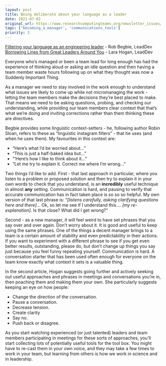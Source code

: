 ```yaml
---
layout: post
title: Being deliberate about your language as a leader
date: 2021-07-02
original_url: https://www.researchcomputingteams.org/newsletter_issues/0081
tags: ['becoming_a_manager', 'communications_tools']
priority: 3
---
```


<!-- markdownlint-disable MD033 -->
<!-- markdownlint-disable MD041 -->
<!-- markdownlint-disable MD049 -->

[Filtering your language as an engineering leader](https://leaddev.com/communication-relationships/filtering-your-language-engineering-leader) - Rob Begbie, LeadDev<br/>
[Borrowing Lines from Great Leaders Around You](https://leaddev.com/professional-development/borrowing-lines-great-leaders-around-you) - Lara Hogan, LeadDev

Everyone who’s managed or been a team lead for long enough has had the experience of thinking aloud or asking an idle question and then having a team member waste hours following up on what they thought was now a Suddenly Important Thing.

As a manager we need to stay involved in the work enough to understand what issues are likely to come up while not micromanaging the work - letting the team members make the decisions they’re best placed to make.  That means we need to be asking questions, probing, and checking our understanding, while providing our team members clear context that that’s what we’re doing and inviting corrections rather than them thinking these are directives.

Begbie provides some linguistic context-setters - he, following author Robin Sloan, refers to these as “linguistic instagram filters” - that he uses (and when he uses them).  My favourites in this context are:

- “Here’s what I’d be worried about…”
- “This is just a half-baked idea but…”
- “‘Here’s how I like to think about it…”
- “Let me try to explain it. Correct me where I’m wrong…”

Two things I’d like to add.  First - that last approach in particular, where you listen to a problem or proposed solution and then try to explain it in your own words to check that you understand, is an **incredibly** useful technique in almost **any** setting.  Communication is hard, and pausing to verify that accurate communication has in fact taken place is so so so helpful.  My own version of that last phrase is: “*[listens carefully, asking clarifying questions here and there]*… Ok, so let me see if I understand this…. *[my re-explanation]*.  Is that close?  What did I get wrong?”

Second - as a new manager, it will feel weird to have set phrases that you say over and over again.  Don’t worry about it.  It is good and useful to keep using the same phrases.  One of the things a decent manager brings to a team is a certain amount of stability and even predictability in their actions.  If you want to experiment with a different phrase to see if you get even better results, outstanding, please do, but don’t change up things you say just because you feel funny repeating yourself.  Communication is hard.  A conversation starter that has been used often enough for everyone on the team know exactly what context it sets is a valuable thing.

In the second article, Hogan suggests going further and actively seeking out useful approaches and phrases in meetings and conversations you’re in, then poaching them and making them your own.  She particularly suggests keeping an eye on how people:

- Change the direction of the conversation.
- Pause a conversation.
- Decrease tension.
- Create clarity
- Say no.
- Push back or disagree.

As you start watching experienced (or just talented) leaders and team members participating in meetings for these sorts of approaches, you’ll start collecting lots of potentially useful tools for the tool box.  You might have to re-cast them in your own voice, and they may take a few times to work in your team, but learning from others is how we work in science and in leadership.